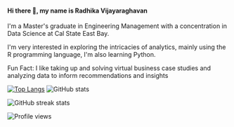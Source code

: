 #### Hi there 👋, my name is Radhika Vijayaraghavan
I'm a Master's graduate in Engineering Management with a concentration in Data Science at Cal State East Bay.

I'm very interested in exploring the intricacies of analytics, mainly using the R programming language, I'm also learning Python.

Fun Fact: I like taking up and solving virtual business case studies and analyzing data to inform recommendations and insights

[![Top Langs](https://github-readme-stats.vercel.app/api/top-langs/?username=viradhikaa)](https://github.com/anuraghazra/github-readme-stats)   ![GitHub stats](https://github-readme-stats.vercel.app/api?username=viradhikaa&show_icons=true&count_private=true)  

![GitHub streak stats](https://streak-stats.demolab.com/?user=viradhikaa)  

![Profile views](https://gpvc.arturio.dev/viradhikaa)  
